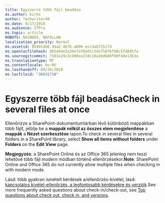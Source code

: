 ```yaml
---
title: Egyszerre több fájl beadása
ms.author: kirks
author: Techwriter40
ms.date: 9/17/2018
ms.audience: ITPro
ms.topic: article
ROBOTS: NOINDEX, NOFOLLOW
localization_priority: Normal
ms.assetid: 854014b6-39a2-4b76-a696-ecc3ab7251fd
ms.openlocfilehash: 9b5d4de2a39e7af0a91c5de758f6f98c5fd8457a
ms.sourcegitcommit: 7101e29c3c890ee23dc10a10d608f90f4de13b3a
ms.translationtype: MT
ms.contentlocale: hu-HU
ms.lasthandoff: 08/26/2019
ms.locfileid: "36631718"
---
```

# <a name="check-in-several-files-at-once"></a><span data-ttu-id="ba91c-102">Egyszerre több fájl beadása</span><span class="sxs-lookup"><span data-stu-id="ba91c-102">Check in several files at once</span></span>

<span data-ttu-id="ba91c-103">Ellenőrizze a SharePoint-dokumentumtárban lévő különböző mappákban több fájlt, jelölje be a **mappák nélkül az összes elem megjelenítése** a **mappák** a **Nézet szerkesztése** lapon.</span><span class="sxs-lookup"><span data-stu-id="ba91c-103">To check in several files in several folders in a SharePoint library, select **Show all items without folders** under **Folders** on the **Edit View** page.</span></span> 
  
 <span data-ttu-id="ba91c-104">**Megjegyzés**: a SharePoint Online és az Office 365 jelenleg nem teszi lehetővé több fájl modern módban történő ellenőrzésekor.</span><span class="sxs-lookup"><span data-stu-id="ba91c-104">**Note**: SharePoint Online and Office 365 do not currently allow multiple files when checking in with modern mode.</span></span> 
  
<span data-ttu-id="ba91c-105">Lásd: több gyakran ismételt kérdések a/ellenőrzés-kivétel, lásd: [kapcsolatos kivétel-ellenőrzés, a legfontosabb kérdésekre és verziók](https://go.microsoft.com/fwlink/?linkid=2018786).</span><span class="sxs-lookup"><span data-stu-id="ba91c-105">See more frequently asked questions about check-in/check-out, see [Top questions about check out, check in, and versions](https://go.microsoft.com/fwlink/?linkid=2018786).</span></span>
  

